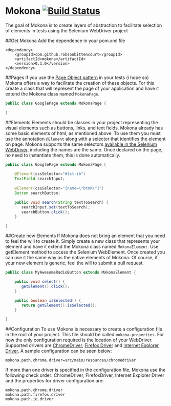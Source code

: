 # Mokona [![Build Status](https://travis-ci.org/robsonbittencourt/mokona.svg?branch=master)](https://travis-ci.org/robsonbittencourt/mokona)
The goal of Mokona is to create layers of abstraction to facilitate selection of elements in tests using the Selenium WebDriver project 

##Get Mokona
Add the dependence in your pom.xml file

```
<dependency>
    <groupId>com.github.robsonbittencourt</groupId>
    <artifactId>mokona</artifactId>
    <version>0.1.0</version>
</dependency> 
```

##Pages
If you use the [Page Object pattern](http://martinfowler.com/bliki/PageObject.html) in your tests (i hope so) Mokona offers a way to facilitate the creation of these objects.
For this create a class that will represent the page of your application and have it extend the Mokona class named `MokonaPage`.

```java
public class GooglePage extends MokonaPage {

}
```

##Elements 
Elements should be classes in your project representing the visual elements such as buttons, links, and text fields.
Mokona already has some basic elements of html, as mentioned above. To use them you must use the annotation `@Element`
along with a selector that identifies the element on page. Mokona supports the same selectors [available in the Selenium WebDriver](http://selenium.googlecode.com/git/docs/api/java/org/openqa/selenium/By.html), including the names are the same. Once declared on the page, no need to instantiate them, this is done automatically.

```java
public class GooglePage extends MokonaPage {
	
	@Element(cssSelector="#lst-ib")
	TextField searchInput;
	
	@Element(cssSelector="[name=\"btnK\"]")
	Button searchButton;

	public void search(String textToSearch) {
	   searchInput.set(textToSearch);
	   searchButton.click(); 
	}

}
```

##Create new Elements
If Mokona does not bring an element that you need to feel the will to create it. Simply create a new class that represents your element and have it extend the Mokona class named `MokonaElement`. Use getElement method to access the Selenium WebElement. Once created you can use it the same way as the native elements of Mokona. Of course, if your new element is generic, feel the will to submit a pull request.

```java
public class MyAwesomeRadioButton extends MokonaElement {

	public void select() {
	   getElement().click();
	}

	public boolean isSelected() {
	   return getElement().isSelected();
	}

}
```

##Configuration
To use Mokona is necessary to create a configuration file in the root of your project. This file should be called `mokona.properties`. For now the only configuration required is the location of your WebDriver. Supported drivers are [ChromeDriver](https://code.google.com/p/selenium/wiki/ChromeDriver), [Firefox Driver](https://code.google.com/p/selenium/wiki/FirefoxDriver) and [Internet Explorer Driver](https://code.google.com/p/selenium/wiki/InternetExplorerDriver). A sample configuration can be seen below: 

```
mokona.path.chrome.driver=src/main/resources/chromedriver
```

If more than one driver is specified in the configuration file, Mokona use the following check order: ChromeDriver, FirefoxDriver, Internet Explorer Driver and the properties for driver configuration are:

```
mokona.path.chrome.driver
mokona.path.firefox.driver
mokona.path.ie.driver
```
